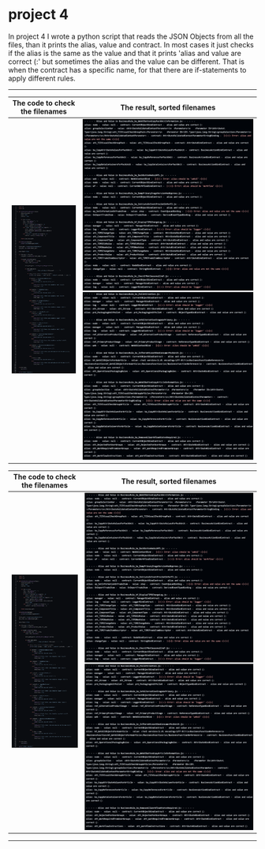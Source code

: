 # project 4

In project 4 I wrote a python script that reads the JSON Objects from all the files, than it prints the alias, value and contract. In most cases it just checks if the alias is the same as the value and that it prints 'alias and value are correct (:' but sometimes the alias and the value can be different. That is when the contract has a specific name, for that there are if-statements to apply different rules. 

---

| The code to check the filenames | The result, sorted filenames |
| :--------------: | :---------------: |
| ![Filenamechecker](img/variache1.png) | ![FilenamesSorted](img/variablechecked.png) ![FilenamesSorted](img/variableschecked2.png) |


| The code to check the filenames | The result, sorted filenames |
| :-----------------------------: | :--------------------------: |
| ![Filenamechecker](img/variache1.png) | <img src="img/variablechecked.png" width="700"> <img src="img/variableschecked2.png" width="700"> |



---
